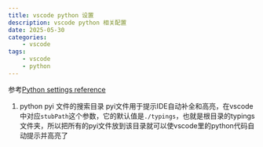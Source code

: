 ```yaml
---
title: vscode python 设置
description: vscode python 相关配置
date: 2025-05-30
categories:
    - vscode
tags:
    - vscode
    - python
---
```


参考[Python settings reference](https://code.visualstudio.com/docs/python/settings-reference)

1. python pyi 文件的搜索目录
pyi文件用于提示IDE自动补全和高亮，在vscode中对应`stubPath`这个参数，它的默认值是`./typings`，也就是根目录的typings文件夹，所以把所有的pyi文件放到该目录就可以使vscode里的python代码自动提示并高亮了
